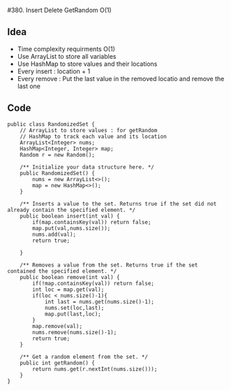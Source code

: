 #380. Insert Delete GetRandom O(1)

## Idea

* Time complexity requirments O(1)
* Use ArrayList to store all variables
* Use HashMap to store values and their locations
* Every insert : location + 1
* Every remove : Put the last value in the removed locatio and remove the last one 


## Code
```
public class RandomizedSet {
    // ArrayList to store values : for getRandom
    // HashMap to track each value and its location
    ArrayList<Integer> nums;
    HashMap<Integer, Integer> map;
    Random r = new Random();

    /** Initialize your data structure here. */
    public RandomizedSet() {
        nums = new ArrayList<>();
        map = new HashMap<>();
    }
    
    /** Inserts a value to the set. Returns true if the set did not already contain the specified element. */
    public boolean insert(int val) {
        if(map.containsKey(val)) return false;
        map.put(val,nums.size());
        nums.add(val);
        return true;
        
    }
    
    /** Removes a value from the set. Returns true if the set contained the specified element. */
    public boolean remove(int val) {
        if(!map.containsKey(val)) return false;
        int loc = map.get(val);
        if(loc < nums.size()-1){
            int last = nums.get(nums.size()-1);
            nums.set(loc,last);
            map.put(last,loc);
        }
        map.remove(val);
        nums.remove(nums.size()-1);
        return true;
    }
    
    /** Get a random element from the set. */
    public int getRandom() {
        return nums.get(r.nextInt(nums.size()));
    }
}
```